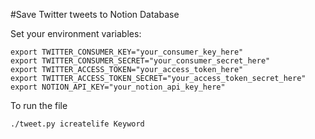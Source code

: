#Save Twitter tweets to Notion Database

Set your environment variables:

```
export TWITTER_CONSUMER_KEY="your_consumer_key_here"
export TWITTER_CONSUMER_SECRET="your_consumer_secret_here"
export TWITTER_ACCESS_TOKEN="your_access_token_here"
export TWITTER_ACCESS_TOKEN_SECRET="your_access_token_secret_here"
export NOTION_API_KEY="your_notion_api_key_here"
````


To run the file

`
./tweet.py icreatelife Keyword
`
